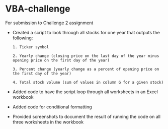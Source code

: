 # VBA-challenge
For submission to Challenge 2 assignment

  * Created a script to look through all stocks for one year that outputs the following:
        
        1. Ticker symbol
        
        2. Yearly change (closing price on the last day of the year minus opening price on the first day of the year)
        
        3. Percent change (yearly change as a percent of opening price on the first day of the year)
        
        4. Total stock volume (sum of values in column G for a given stock)
        
* Added code to have the script loop through all worksheets in an Excel workbook
* Added code for conditional formatting
* Provided screenshots to document the result of running the code on all three worksheets in the workbook
